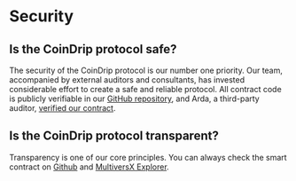# Security

## Is the CoinDrip protocol safe?

The security of the CoinDrip protocol is our number one priority. Our team, accompanied by external auditors and consultants, has invested considerable effort to create a safe and reliable protocol. All contract code is publicly verifiable in our [GitHub repository](https://github.com/CoinDrip-finance/coindrip-protocol-sc), and Arda, a third-party auditor, [verified our contract](https://arda.run/audits/coindrip).

## Is the CoinDrip protocol transparent?

Transparency is one of our core principles. You can always check the smart contract on [Github](https://github.com/CoinDrip-finance/coindrip-protocol-sc) and  [MultiversX Explorer](https://explorer.multiversx.com/accounts/erd1qqqqqqqqqqqqqpgqqnm3x37972323nuv3l3kywev0n8q5n6gyc8qwljqz9).
